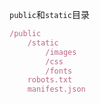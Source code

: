 `public`和`static`目录
```javascript
/public
    /static
        /images
        /css
        /fonts
    robots.txt
    manifest.json
```